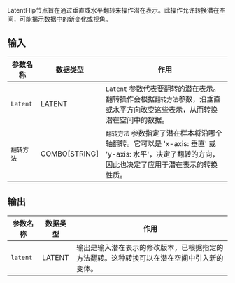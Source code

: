 
LatentFlip节点旨在通过垂直或水平翻转来操作潜在表示。此操作允许转换潜在空间，可能揭示数据中的新变化或视角。

## 输入

| 参数名称      | 数据类型 | 作用                                                         |
|---------------|----------|--------------------------------------------------------------|
| `Latent`     | LATENT   | `Latent` 参数代表要翻转的潜在表示。翻转操作会根据`翻转方法`参数，沿垂直或水平方向改变这些表示，从而转换潜在空间中的数据。 |
| `翻转方法` | COMBO[STRING] | `翻转方法` 参数指定了潜在样本将沿哪个轴翻转。它可以是 'x-axis: 垂直' 或 'y-axis: 水平'，决定了翻转的方向，因此也决定了应用于潜在表示的转换性质。 |

## 输出

| 参数名称 | 数据类型 | 作用                                                         |
|----------|----------|--------------------------------------------------------------|
| `latent` | LATENT   | 输出是输入潜在表示的修改版本，已根据指定的方法翻转。这种转换可以在潜在空间中引入新的变体。 |
